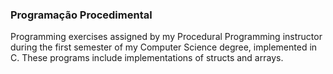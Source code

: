 <h3>Programação Procedimental</h3>
Programming exercises assigned by my Procedural Programming instructor during the first semester of my Computer Science degree, implemented in C. These programs include implementations of structs and arrays.
